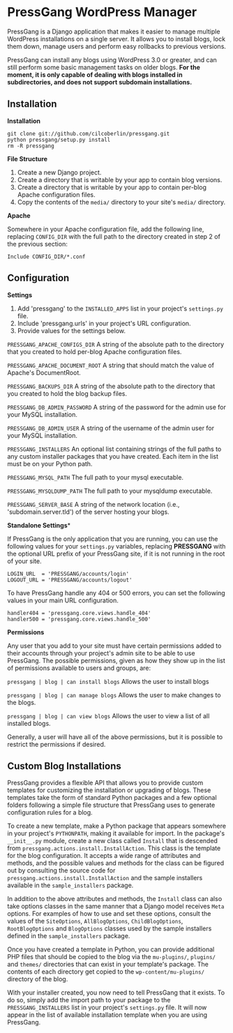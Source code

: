 PressGang WordPress Manager
===========================

PressGang is a Django application that makes it easier to manage multiple
WordPress installations on a single server.  It allows you to install blogs,
lock them down, manage users and perform easy rollbacks to previous versions.

PressGang can install any blogs using WordPress 3.0 or greater, and can still
perform some basic management tasks on older blogs.  **For the moment, it is only
capable of dealing with blogs installed in subdirectories, and does not support
subdomain installations.**

Installation
------------

**Installation**

    git clone git://github.com/cilcoberlin/pressgang.git
    python pressgang/setup.py install
    rm -R pressgang

**File Structure**

1. Create a new Django project.
2. Create a directory that is writable by your app to contain blog versions.
3. Create a directory that is writable by your app to contain per-blog Apache configuration files.
4. Copy the contents of the `media/` directory to your site's `media/` directory.

**Apache**

Somewhere in your Apache configuration file, add the following line, replacing
`CONFIG_DIR` with the full path to the directory created in step 2 of the
previous section:

    Include CONFIG_DIR/*.conf

Configuration
-------------

**Settings**

1. Add 'pressgang' to the `INSTALLED_APPS` list in your project's `settings.py` file.
2. Include 'pressgang.urls' in your project's URL configuration.
3. Provide values for the settings below.

`PRESSGANG_APACHE_CONFIGS_DIR`
A string of the absolute path to the directory that you created to hold per-blog Apache configuration files.

`PRESSGANG_APACHE_DOCUMENT_ROOT`
A string that should match the value of Apache's DocumentRoot.

`PRESSGANG_BACKUPS_DIR`
A string of the absolute path to the directory that you created to hold the blog backup files.

`PRESSGANG_DB_ADMIN_PASSWORD`
A string of the password for the admin use for your MySQL installation.

`PRESSGANG_DB_ADMIN_USER`
A string of the username of the admin user for your MySQL installation.

`PRESSGANG_INSTALLERS`
An optional list containing strings of the full paths to any custom installer
packages that you have created.  Each item in the list must be on your Python path.

`PRESSGANG_MYSQL_PATH`
The full path to your mysql executable.

`PRESSGANG_MYSQLDUMP_PATH`
The full path to your mysqldump executable.

`PRESSGANG_SERVER_BASE`
A string of the network location (i.e., 'subdomain.server.tld') of the server hosting your blogs.

**Standalone Settings***

If PressGang is the only application that you are running, you can use the following
values for your `settings.py` variables, replacing **PRESSGANG** with the optional
URL prefix of your PressGang site, if it is not running in the root of your site.

    LOGIN_URL  = 'PRESSGANG/accounts/login'
    LOGOUT_URL = 'PRESSGANG/accounts/logout'

To have PressGang handle any 404 or 500 errors, you can set the following values
in your main URL configuration.

    handler404 = 'pressgang.core.views.handle_404'
    handler500 = 'pressgang.core.views.handle_500'

**Permissions**

Any user that you add to your site must have certain permissions added to their
accounts through your project's admin site to be able to use PressGang.  The
possible permissions, given as how they show up in the list of permissions
available to users and groups, are:

`pressgang | blog | can install blogs`
Allows the user to install blogs

`pressgang | blog | can manage blogs`
Allows the user to make changes to the blogs.

`pressgang | blog | can view blogs`
Allows the user to view a list of all installed blogs.

Generally, a user will have all of the above permissions, but it is possible to
restrict the permissions if desired.

Custom Blog Installations
-------------------------

PressGang provides a flexible API that allows you to provide custom templates
for customizing the installation or upgrading of blogs.  These templates take
the form of standard Python packages and a few optional folders following a simple
file structure that PressGang uses to generate configuration rules for a blog.

To create a new template, make a Python package that appears somewhere in your
project's `PYTHONPATH`, making it available for import.  In the package's
`__init__.py` module, create a new class called `Install` that is descended from
`pressgang.actions.install.InstallAction`.  This class is the template for the
blog configuration.  It accepts a wide range of attributes and methods, and the
possible values and methods for the class can be figured out by consulting the
source code for `pressgang.actions.install.InstallAction` and the sample installers
available in the `sample_installers` package.

In addition to the above attributes and methods, the `Install` class can also
take options classes in the same manner that a Django model receives `Meta` options.
For examples of how to use and set these options, consult the values of the
`SiteOptions`, `AllBlogOptions`, `ChildBlogOptions`, `RootBlogOptions` and `BlogOptions`
classes used by the sample installers defined in the `sample_installers` package.

Once you have created a template in Python, you can provide additional PHP files
that should be copied to the blog via the `mu-plugins/`, `plugins/` and `themes/`
directories that can exist in your template's package.  The contents of each
directory get copied to the `wp-content/mu-plugins/` directory of the blog.

With your installer created, you now need to tell PressGang that it exists.  To
do so, simply add the import path to your package to the `PRESSGANG_INSTALLERS`
list in your project's `settings.py` file.  It will now appear in the list of
available installation template when you are using PressGang.
